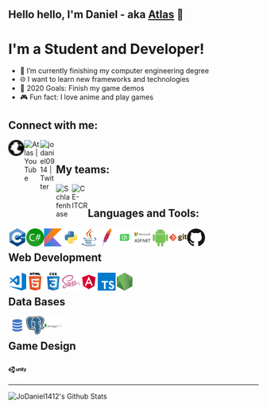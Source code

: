 ## Hello hello, I'm Daniel - aka [Atlas][website] 👋

# I'm a Student and Developer!
- 📜 I’m currently finishing my computer engineering degree
- 🌐 I want to learn new frameworks and technologies
- 🏁 2020 Goals: Finish my game demos
- 🎮 Fun fact: I love anime and play games

## Connect with me:

[<img align="left" alt="atlasdev.com" width="32px" src="https://raw.githubusercontent.com/iconic/open-iconic/master/svg/globe.svg" />][website]
[<img align="left" alt="Atlas | YouTube" width="32px" src="https://cdn.jsdelivr.net/npm/simple-icons@v3/icons/youtube.svg" />][youtube]
[<img align="left" alt="jodaniel0914 | Twitter" width="32px" src="https://cdn.jsdelivr.net/npm/simple-icons@v3/icons/twitter.svg" />][twitter]

<br />

## My teams:

[<img align="left" alt="Schlafenhase" width="32px" src="https://avatars1.githubusercontent.com/u/68572641?s=400&u=92ee71d3393d3eb962d826ed8a6be7c2c23ce93d&v=4" />][schlafenhase]
[<img align="left" alt="CE-ITCR" width="32px" src="https://avatars1.githubusercontent.com/u/43189898?s=200&v=4" />][ce-itcr]

<br />

## Languages and Tools:

<img align="left" alt="C++" width="36px" src="https://raw.githubusercontent.com/github/explore/80688e429a7d4ef2fca1e82350fe8e3517d3494d/topics/cpp/cpp.png" />
<img align="left" alt="C#" width="36px" src="https://raw.githubusercontent.com/github/explore/80688e429a7d4ef2fca1e82350fe8e3517d3494d/topics/csharp/csharp.png" />
<img align="left" alt="Kotlin" width="36px" src="https://raw.githubusercontent.com/github/explore/78df643247d429f6cc873026c0622819ad797942/topics/kotlin/kotlin.png" />
<img align="left" alt="Python" width="36px" src="https://raw.githubusercontent.com/github/explore/80688e429a7d4ef2fca1e82350fe8e3517d3494d/topics/python/python.png" />
<img align="left" alt="Java" width="36px" src="https://raw.githubusercontent.com/github/explore/80688e429a7d4ef2fca1e82350fe8e3517d3494d/topics/java/java.png" />
<img align="left" alt="Maven" width="36px" src="https://raw.githubusercontent.com/github/explore/80688e429a7d4ef2fca1e82350fe8e3517d3494d/topics/maven/maven.png" />
<img align="left" alt="Qt" width="36px" src="https://raw.githubusercontent.com/github/explore/80688e429a7d4ef2fca1e82350fe8e3517d3494d/topics/qt/qt.png" />
<img align="left" alt="Asp.Net" width="36px" src="https://raw.githubusercontent.com/github/explore/80688e429a7d4ef2fca1e82350fe8e3517d3494d/topics/aspnet/aspnet.png" />
<img align="left" alt="Android" width="36px" src="https://raw.githubusercontent.com/github/explore/78df643247d429f6cc873026c0622819ad797942/topics/android/android.png" />
<img align="left" alt="Git" width="36px" src="https://raw.githubusercontent.com/github/explore/80688e429a7d4ef2fca1e82350fe8e3517d3494d/topics/git/git.png" />
<img align="left" alt="GitHub" width="36px" src="https://raw.githubusercontent.com/github/explore/78df643247d429f6cc873026c0622819ad797942/topics/github/github.png" />

<br />

## Web Development
<img align="left" alt="Visual Studio Code" width="36px" src="https://raw.githubusercontent.com/github/explore/80688e429a7d4ef2fca1e82350fe8e3517d3494d/topics/visual-studio-code/visual-studio-code.png" />
<img align="left" alt="HTML5" width="36px" src="https://raw.githubusercontent.com/github/explore/80688e429a7d4ef2fca1e82350fe8e3517d3494d/topics/html/html.png" />
<img align="left" alt="CSS3" width="36px" src="https://raw.githubusercontent.com/github/explore/80688e429a7d4ef2fca1e82350fe8e3517d3494d/topics/css/css.png" />
<img align="left" alt="Sass" width="36px" src="https://raw.githubusercontent.com/github/explore/80688e429a7d4ef2fca1e82350fe8e3517d3494d/topics/sass/sass.png" />
<img align="left" alt="Angular" width="36px" src="https://raw.githubusercontent.com/github/explore/80688e429a7d4ef2fca1e82350fe8e3517d3494d/topics/angular/angular.png" />
<img align="left" alt="TypeScript" width="36px" src="https://raw.githubusercontent.com/github/explore/80688e429a7d4ef2fca1e82350fe8e3517d3494d/topics/typescript/typescript.png" />
<img align="left" alt="Node.js" width="36px" src="https://raw.githubusercontent.com/github/explore/80688e429a7d4ef2fca1e82350fe8e3517d3494d/topics/nodejs/nodejs.png" />

<br />

## Data Bases
<img align="left" alt="SQL" width="36px" src="https://raw.githubusercontent.com/github/explore/80688e429a7d4ef2fca1e82350fe8e3517d3494d/topics/sql/sql.png" />
<img align="left" alt="PostgreSQL" width="36px" src="https://raw.githubusercontent.com/github/explore/80688e429a7d4ef2fca1e82350fe8e3517d3494d/topics/postgresql/postgresql.png" />
<img align="left" alt="MongoDB" width="36px" src="https://raw.githubusercontent.com/github/explore/80688e429a7d4ef2fca1e82350fe8e3517d3494d/topics/mongodb/mongodb.png" />

<br />

## Game Design
<img align="left" alt="Unity" width="36px" src="https://raw.githubusercontent.com/github/explore/78df643247d429f6cc873026c0622819ad797942/topics/unity/unity.png" />

<br />
<br />

---

<img align="left" alt="JoDaniel1412's Github Stats" src="https://github-readme-stats.vercel.app/api?username=JoDaniel1412&show_icons=true&hide_border=true" />


[website]: https://atlasdev.com
[youtube]: https://www.youtube.com/channel/UCdRF4a-irfKh0El8c8-pC2w/
[twitter]: https://twitter.com/jodaniel1409
[schlafenhase]: https://github.com/Schlafenhase
[ce-itcr]: https://github.com/ce-itcr 